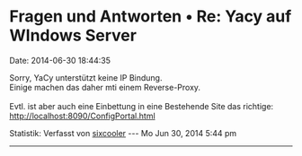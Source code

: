 Fragen und Antworten • Re: Yacy auf WIndows Server
==================================================

Date: 2014-06-30 18:44:35

Sorry, YaCy unterstützt keine IP Bindung.\
Einige machen das daher mti einem Reverse-Proxy.\
\
Evtl. ist aber auch eine Einbettung in eine Bestehende Site das
richtige: <http://localhost:8090/ConfigPortal.html>

Statistik: Verfasst von
[sixcooler](http://forum.yacy-websuche.de/memberlist.php?mode=viewprofile&u=274)
--- Mo Jun 30, 2014 5:44 pm

------------------------------------------------------------------------
